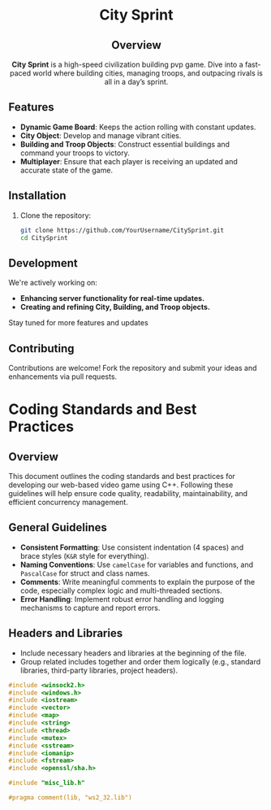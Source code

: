 <div align="center">

# City Sprint

## Overview
**City Sprint** is a high-speed civilization building pvp game. Dive into a fast-paced world where building cities, managing troops, and outpacing rivals is all in a day’s sprint.
</div>

## Features
- **Dynamic Game Board**: Keeps the action rolling with constant updates.
- **City Object**: Develop and manage vibrant cities.
- **Building and Troop Objects**: Construct essential buildings and command your troops to victory.
- **Multiplayer**: Ensure that each player is receiving an updated and accurate state of the game.

## Installation
1. Clone the repository:
   ```bash
   git clone https://github.com/YourUsername/CitySprint.git
   cd CitySprint
   
## Development
We're actively working on:
- **Enhancing server functionality for real-time updates.**
- **Creating and refining City, Building, and Troop objects.**

Stay tuned for more features and updates

## Contributing
Contributions are welcome! Fork the repository and submit your ideas and enhancements via pull requests.

# Coding Standards and Best Practices

## Overview

This document outlines the coding standards and best practices for developing our web-based video game using C++. Following these guidelines will help ensure code quality, readability, maintainability, and efficient concurrency management.

## General Guidelines

- **Consistent Formatting**: Use consistent indentation (4 spaces) and brace styles (`K&R` style for everything).
- **Naming Conventions**: Use `camelCase` for variables and functions, and `PascalCase` for struct and class names.
- **Comments**: Write meaningful comments to explain the purpose of the code, especially complex logic and multi-threaded sections.
- **Error Handling**: Implement robust error handling and logging mechanisms to capture and report errors.

## Headers and Libraries

- Include necessary headers and libraries at the beginning of the file.
- Group related includes together and order them logically (e.g., standard libraries, third-party libraries, project headers).

```cpp
#include <winsock2.h>
#include <windows.h>
#include <iostream>
#include <vector>
#include <map>
#include <string>
#include <thread>
#include <mutex>
#include <sstream>
#include <iomanip>
#include <fstream>
#include <openssl/sha.h>

#include "misc_lib.h"

#pragma comment(lib, "ws2_32.lib")
```
